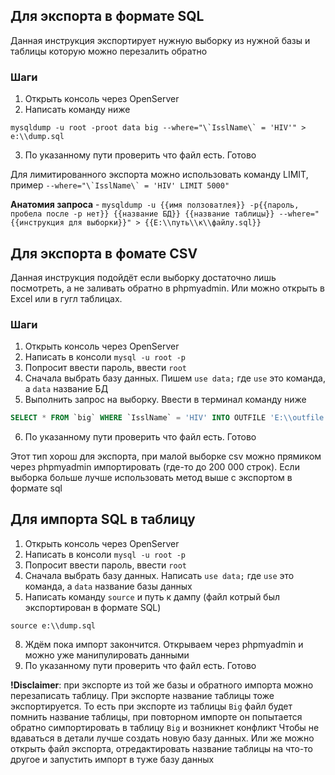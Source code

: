 ## Для экспорта в формате SQL
Данная инструкция экспортирует нужную выборку из нужной базы и таблицы которую можно
перезалить обратно

### Шаги
1. Открыть консоль через OpenServer
2. Написать команду ниже
```console
mysqldump -u root -proot data big --where="\`IsslName\` = 'HIV'" > e:\\dump.sql
```
3. По указанному пути проверить что файл есть. Готово

Для лимитированного экспорта можно использовать команду LIMIT, пример ```--where="\`IsslName\` = 'HIV' LIMIT 5000"```

**Анатомия запроса** - `mysqldump -u {{имя ползоватлея}} -p{{пароль, пробела после -p нет}} {{название БД}} {{название таблицы}} --where="{{инструкция для выборки}}" > {{E:\\путь\\к\\файлу.sql}}`


## Для экспорта в фомате CSV
Данная инструкция подойдёт если выборку достаточно лишь посмотреть, а не заливать обратно в phpmyadmin. Или можно открыть в Excel или в гугл таблицах.

### Шаги
1. Открыть консоль через OpenServer
2. Написать в консоли `mysql -u root -p`
3. Попросит ввести пароль, ввести `root`
4. Сначала выбрать базу данных. Пишем `use data;` где `use` это команда, а `data` название БД
5. Выполнить запрос на выборку. Ввести в терминал команду ниже
```sql
SELECT * FROM `big` WHERE `IsslName` = 'HIV' INTO OUTFILE 'E:\\outfile.csv' FIELDS TERMINATED BY ',' ENCLOSED BY '"' LINES TERMINATED BY '\n';
```
6. По указанному пути проверить что файл есть. Готово

Этот тип хорош для экспорта, при малой выборке csv можно прямиком через phpmyadmin импортировать (где-то до 200 000 строк). 
Если выборка больше лучше использовать метод выше с экспортом в формате sql


## Для импорта SQL в таблицу
1. Открыть консоль через OpenServer
2. Написать в консоли `mysql -u root -p`
3. Попросит ввести пароль, ввести `root`
4. Сначала выбрать базу данных. Написать `use data;` где `use` это команда, а `data` название базы данных
5. Написать команду `source` и путь к дампу (файл котрый был экспортирован в формате SQL) 
```console
source e:\\dump.sql
```
8. Ждём пока импорт закончится. Открываем через phpmyadmin и можно уже манипулировать данными
9. По указанному пути проверить что файл есть. Готово

**!Disclaimer**: при экспорте из той же базы и обратного импорта можно перезаписать таблицу. При экспорте название таблицы тоже экспортируется.
То есть при экспорте из таблицы `Big` файл будет помнить название таблицы, при повторном импорте он попытается обратно симпортировать в таблицу `Big` и возникнет конфликт
Чтобы не вдаваться в детали лучше создать новую базу данных. Или же можно открыть файл экспорта, отредактировать название таблицы на что-то другое и запустить импорт в туже базу данных
